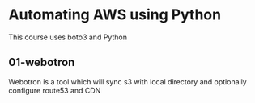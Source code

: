 # Automating AWS using Python
This course uses boto3 and Python
## 01-webotron
Webotron is a tool which will sync s3 with local directory and optionally
configure route53 and CDN
